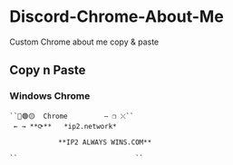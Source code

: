 # Discord-Chrome-About-Me
Custom Chrome about me copy &amp; paste

## Copy n Paste

### Windows Chrome
```
``🔴🟢🟡  Chrome         — ❐ ⤬``
 ← → **⟳**   *ip2.network*

            **IP2 ALWAYS WINS.COM**

`` ‎ ‎ ‎ ‎ ‎ ‎ ‎ ‎ ‎ ‎ ‎ ‎ ‎ ‎ ‎ ‎ ‎ ‎ ‎ ‎ ‎ ‎ ‎ ‎ ‎ ‎ ‎ ‎ ‎``
